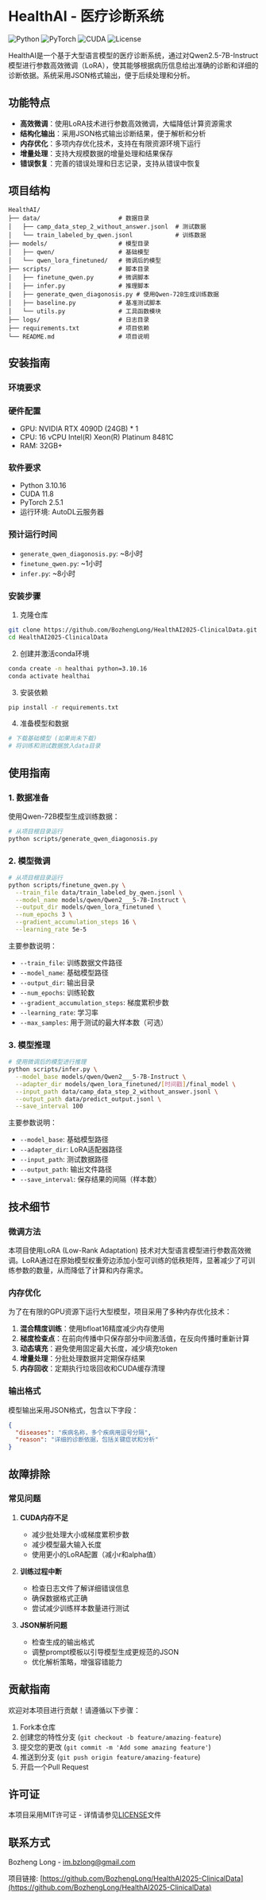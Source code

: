 # HealthAI - 医疗诊断系统

![Python](https://img.shields.io/badge/Python-3.10.16-blue)
![PyTorch](https://img.shields.io/badge/PyTorch-2.5.1-orange)
![CUDA](https://img.shields.io/badge/CUDA-11.8-green)
![License](https://img.shields.io/badge/License-MIT-green)

HealthAI是一个基于大型语言模型的医疗诊断系统，通过对Qwen2.5-7B-Instruct模型进行参数高效微调（LoRA），使其能够根据病历信息给出准确的诊断和详细的诊断依据。系统采用JSON格式输出，便于后续处理和分析。

## 功能特点

- **高效微调**：使用LoRA技术进行参数高效微调，大幅降低计算资源需求
- **结构化输出**：采用JSON格式输出诊断结果，便于解析和分析
- **内存优化**：多项内存优化技术，支持在有限资源环境下运行
- **增量处理**：支持大规模数据的增量处理和结果保存
- **错误恢复**：完善的错误处理和日志记录，支持从错误中恢复

## 项目结构

```
HealthAI/
├── data/                      # 数据目录
│   ├── camp_data_step_2_without_answer.jsonl  # 测试数据
│   └── train_labeled_by_qwen.jsonl            # 训练数据
├── models/                    # 模型目录
│   ├── qwen/                  # 基础模型
│   └── qwen_lora_finetuned/   # 微调后的模型
├── scripts/                   # 脚本目录
│   ├── finetune_qwen.py       # 微调脚本
│   ├── infer.py               # 推理脚本
│   ├── generate_qwen_diagonosis.py # 使用Qwen-72B生成训练数据
│   ├── baseline.py            # 基准测试脚本
│   └── utils.py               # 工具函数模块
├── logs/                      # 日志目录
├── requirements.txt           # 项目依赖
└── README.md                  # 项目说明
```

## 安装指南

### 环境要求

### 硬件配置
- GPU: NVIDIA RTX 4090D (24GB) * 1
- CPU: 16 vCPU Intel(R) Xeon(R) Platinum 8481C
- RAM: 32GB+

### 软件要求
- Python 3.10.16
- CUDA 11.8
- PyTorch 2.5.1
- 运行环境: AutoDL云服务器

### 预计运行时间
- `generate_qwen_diagonosis.py`: ~8小时
- `finetune_qwen.py`: ~1小时
- `infer.py`: ~8小时

### 安装步骤

1. 克隆仓库
```bash
git clone https://github.com/BozhengLong/HealthAI2025-ClinicalData.git
cd HealthAI2025-ClinicalData
```

2. 创建并激活conda环境
```bash
conda create -n healthai python=3.10.16
conda activate healthai
```

3. 安装依赖
```bash
pip install -r requirements.txt
```

4. 准备模型和数据
```bash
# 下载基础模型 (如果尚未下载)
# 将训练和测试数据放入data目录
```

## 使用指南

### 1. 数据准备

使用Qwen-72B模型生成训练数据：

```bash
# 从项目根目录运行
python scripts/generate_qwen_diagonosis.py
```

### 2. 模型微调

```bash
# 从项目根目录运行
python scripts/finetune_qwen.py \
  --train_file data/train_labeled_by_qwen.jsonl \
  --model_name models/qwen/Qwen2___5-7B-Instruct \
  --output_dir models/qwen_lora_finetuned \
  --num_epochs 3 \
  --gradient_accumulation_steps 16 \
  --learning_rate 5e-5
```

主要参数说明：
- `--train_file`: 训练数据文件路径
- `--model_name`: 基础模型路径
- `--output_dir`: 输出目录
- `--num_epochs`: 训练轮数
- `--gradient_accumulation_steps`: 梯度累积步数
- `--learning_rate`: 学习率
- `--max_samples`: 用于测试的最大样本数（可选）

### 3. 模型推理

```bash
# 使用微调后的模型进行推理
python scripts/infer.py \
  --model_base models/qwen/Qwen2___5-7B-Instruct \
  --adapter_dir models/qwen_lora_finetuned/[时间戳]/final_model \
  --input_path data/camp_data_step_2_without_answer.jsonl \
  --output_path data/predict_output.jsonl \
  --save_interval 100
```

主要参数说明：
- `--model_base`: 基础模型路径
- `--adapter_dir`: LoRA适配器路径
- `--input_path`: 测试数据路径
- `--output_path`: 输出文件路径
- `--save_interval`: 保存结果的间隔（样本数）

## 技术细节

### 微调方法

本项目使用LoRA (Low-Rank Adaptation) 技术对大型语言模型进行参数高效微调。LoRA通过在原始模型权重旁边添加小型可训练的低秩矩阵，显著减少了可训练参数的数量，从而降低了计算和内存需求。

### 内存优化

为了在有限的GPU资源下运行大型模型，项目采用了多种内存优化技术：

1. **混合精度训练**：使用bfloat16精度减少内存使用
2. **梯度检查点**：在前向传播中只保存部分中间激活值，在反向传播时重新计算
3. **动态填充**：避免使用固定最大长度，减少填充token
4. **增量处理**：分批处理数据并定期保存结果
5. **内存回收**：定期执行垃圾回收和CUDA缓存清理

### 输出格式

模型输出采用JSON格式，包含以下字段：

```json
{
  "diseases": "疾病名称，多个疾病用逗号分隔",
  "reason": "详细的诊断依据，包括关键症状和分析"
}
```

## 故障排除

### 常见问题

1. **CUDA内存不足**
   - 减少批处理大小或梯度累积步数
   - 减少模型最大输入长度
   - 使用更小的LoRA配置（减小r和alpha值）

2. **训练过程中断**
   - 检查日志文件了解详细错误信息
   - 确保数据格式正确
   - 尝试减少训练样本数量进行测试

3. **JSON解析问题**
   - 检查生成的输出格式
   - 调整prompt模板以引导模型生成更规范的JSON
   - 优化解析策略，增强容错能力

## 贡献指南

欢迎对本项目进行贡献！请遵循以下步骤：

1. Fork本仓库
2. 创建您的特性分支 (`git checkout -b feature/amazing-feature`)
3. 提交您的更改 (`git commit -m 'Add some amazing feature'`)
4. 推送到分支 (`git push origin feature/amazing-feature`)
5. 开启一个Pull Request

## 许可证

本项目采用MIT许可证 - 详情请参见[LICENSE](LICENSE)文件

## 联系方式

Bozheng Long - im.bzlong@gmail.com

项目链接: [https://github.com/BozhengLong/HealthAI2025-ClinicalData](https://github.com/BozhengLong/HealthAI2025-ClinicalData) 
